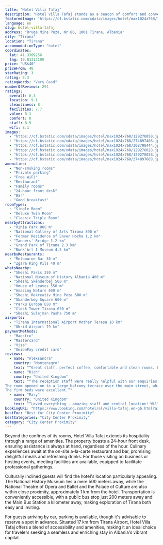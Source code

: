 ```yaml
---
title: "Hotel Villa Tafaj"
description: "Hotel Villa Tafaj stands as a beacon of comfort and convenience in the heart of Tirana, merely a kilometer away from the iconic Skanderbeg Square and a host of other attractions."
featuredImage: "https://cf.bstatic.com/xdata/images/hotel/max1024x768/129278050.jpg?k=18da2fe8697a8833060d5a9c0b6edeb69e0d6ff66babfa792775180d0adc7725&o=&hp=1"
language: en
slug: hotel-villa-tafaj
address: "Rruga Mine Peza, Nr.86, 1001 Tirana, Albania"
city: "Tirana"
location: "Tirana"
accommodationType: "hotel"
coordinates:
  lat: 41.3309256
  lng: 19.81313199
price: "US$40"
priceFrom: 40
starRating: 3
rating: 8.3
ratingWords: "Very Good"
numberOfReviews: 294
ratings:
  overall: 8.3
  location: 9.1
  cleanliness: 8
  facilities: 7.7
  value: 8.1
  comfort: 8
  staff: 8.9
  wifi: 8.1
images:
  - "https://cf.bstatic.com/xdata/images/hotel/max1024x768/129278050.jpg?k=18da2fe8697a8833060d5a9c0b6edeb69e0d6ff66babfa792775180d0adc7725&o=&hp=1"
  - "https://cf.bstatic.com/xdata/images/hotel/max1024x768/274897406.jpg?k=b371efb95d5aee99c07d73e703cc7de53e25a8e48dd26ed6a17cf3c187338090&o=&hp=1"
  - "https://cf.bstatic.com/xdata/images/hotel/max1024x768/308798444.jpg?k=b741b9a801c4cb40df750da56a3035392376302dfa65d51f491dba77c4fe853a&o=&hp=1"
  - "https://cf.bstatic.com/xdata/images/hotel/max1024x768/129278028.jpg?k=9855bb4b929d6be3d80f392f0b04c7487ff1d8b1eb7b10aa7029cdf0f8a64026&o=&hp=1"
  - "https://cf.bstatic.com/xdata/images/hotel/max1024x768/129278038.jpg?k=b7b1aa7d3ce209c1b4785415b3582c85ed4947b3264de5c89a4b1e05e9d7b6b2&o=&hp=1"
  - "https://cf.bstatic.com/xdata/images/hotel/max1024x768/274897689.jpg?k=58cd6032f3c84b07f59bbe4987cb4b0a77f142b94753e76e75dba903772048f1&o=&hp=1"
amenities:
  - "Non-smoking rooms"
  - "Private parking"
  - "Free WiFi"
  - "Restaurant"
  - "Family rooms"
  - "24-hour front desk"
  - "Bar"
  - "Good breakfast"
roomTypes:
  - "Single Room"
  - "Deluxe Twin Room"
  - "Classic Triple Room"
nearbyAttractions:
  - "Rinia Park 800 m"
  - "National Gallery of Arts Tirana 800 m"
  - "Former Residence of Enver Hoxha 1.2 km"
  - "Tanners' Bridge 1.2 km"
  - "Grand Park of Tirana 2.3 km"
  - "Bunk'Art 1 Museum 4.5 km"
nearbyRestaurants:
  - "Melbourne Bar 30 m"
  - "Zgara King Pils 40 m"
whatsNearby:
  - "Sheshi Paris 250 m"
  - "National Museum of History Albania 400 m"
  - "Sheshi Skënderbej 500 m"
  - "House of Leaves 550 m"
  - "Amazing Nature 600 m"
  - "Sheshi Rekreativ Mine Peza 600 m"
  - "Skanderbeg Square 600 m"
  - "Parku Europa 650 m"
  - "Clock Tower Tirana 650 m"
  - "Sheshi Sulejman Pasha 750 m"
airports:
  - "Tirana International Airport Mother Teresa 10 km"
  - "Ohrid Airport 79 km"
paymentMethods:
  - "Maestro"
  - "Mastercard"
  - "Visa"
  - "UnionPay credit card"
reviews:
  - name: "Aleksandra"
    country: "Montenegro"
    text: "“Great staff, perfect coffee, comfortable and clean rooms. Less than 10 minutes walk to the center. I recommend.”"
  - name: "Rich"
    country: "United Kingdom"
    text: "“The reception staff were really helpful with our enquiries.
The room opened on to a large balcony terrace over the main street, which was very useful for drying wet clothes.
The firm beds were excellent.”"
  - name: "Mary"
    country: "United Kingdom"
    text: "“Loved everything - amazing staff and central location! Will be back again in November with friends :)”"
bookingURL: "https://www.booking.com/hotel/al/villa-tafaj.en-gb.html?aid=8035640"
bestFor: "Best for City Center Proximity"
bestCategories: "City Center Proximity"
category: "City Center Proximity"
---
```


Beyond the confines of its rooms, Hotel Villa Tafaj extends its hospitality through a range of amenities. The property boasts a 24-hour front desk, ensuring assistance is always at hand, regardless of the hour. Culinary experiences await at the on-site a-la-carte restaurant and bar, promising delightful meals and refreshing drinks. For those visiting on business or hosting events, meeting facilities are available, equipped to facilitate professional gatherings.

Culturally inclined guests will find the hotel's location particularly appealing. The National History Museum lies a mere 500 meters away, while the National Theatre of Opera and Ballet and the Palace of Culture are also within close proximity, approximately 1 km from the hotel. Transportation is conveniently accessible, with a public bus stop just 200 meters away and the Main Bus Station a kilometer away, making exploration of Tirana both easy and inviting.

For guests arriving by car, parking is available, though it's advisable to reserve a spot in advance. Situated 17 km from Tirana Airport, Hotel Villa Tafaj offers a blend of accessibility and amenities, making it an ideal choice for travelers seeking a seamless and enriching stay in Albania's vibrant capital.